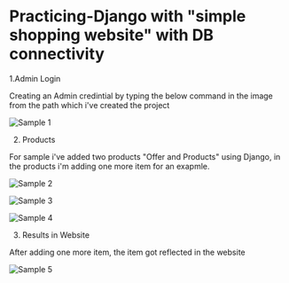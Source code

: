 <h1>Practicing-Django with "simple shopping website" with DB connectivity</h1>
1.Admin Login
<p>Creating an Admin credintial by typing the below command in the image from the path which i've created the project</p>


![Sample 1](https://user-images.githubusercontent.com/34019212/83236389-14e42200-a1b1-11ea-9865-c37f6ee7e265.PNG)


2. Products
<p>For sample i've added two products "Offer and Products" using Django, in the products i'm adding one more item for an exapmle.</p>
  
  
![Sample 2](https://user-images.githubusercontent.com/34019212/83236865-e0249a80-a1b1-11ea-9b74-633e924dd70f.PNG)

![Sample 3](https://user-images.githubusercontent.com/34019212/83236870-e155c780-a1b1-11ea-983b-eeb39001fc6f.PNG)

![Sample 4](https://user-images.githubusercontent.com/34019212/83236873-e1ee5e00-a1b1-11ea-9653-0f1c6d820ed4.PNG)


3. Results in Website
<p>After adding one more item, the item got reflected in the website</p>


![Sample 5](https://user-images.githubusercontent.com/34019212/83237017-21b54580-a1b2-11ea-894e-b5b570316d11.PNG)

